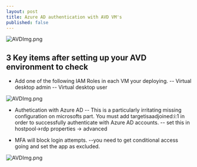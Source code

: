 ```yaml
---
layout: post
title: Azure AD authentication with AVD VM's
published: false
---
```


![AVDImg.png]({{site.baseurl}}/_posts/AVDImg.png)
## 3 Key items after setting up your AVD environment to check


- Add one of the following IAM Roles in each VM your deploying.
-- Virtual desktop admin
-- Virtual desktop user

[AVD logo]: https://github.com/nomoretorgo/nomoretorgo.github.io/blob/master/_posts/AVDImg.png
[logo]: https://github.com/adam-p/markdown-here/raw/master/src/common/images/icon48.png "Logo Title Text 2"
![AVDImg.png]({{site.baseurl}}/_posts/AVDImg.png)

- Authetication with Azure AD
-- This is a particularly irritating missing configuration on microsofts part.  You must add targetisaadjoined:i:1 in order to successfully authenticate with Azure AD accounts.
-- set this in hostpool->rdp properties -> advanced


- MFA will block login attempts.
--you need to get conditional access going and set the app as excluded.


![AVDImg.png]({{site.baseurl}}/_posts/AVDImg.png)

